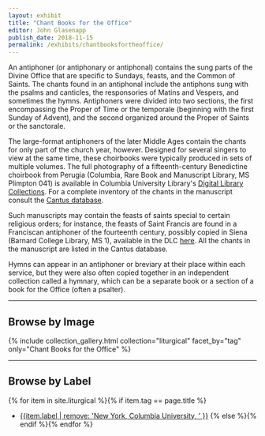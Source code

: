 ```yaml
---
layout: exhibit
title: "Chant Books for the Office"
editor: John Glasenapp
publish_date: 2018-11-15
permalink: /exhibits/chantbooksfortheoffice/
---
```


An antiphoner (or antiphonary or antiphonal) contains the sung parts of the Divine Office that are specific to Sundays, feasts, and the Common of Saints. The chants found in an antiphonal include the antiphons sung with the psalms and canticles, the responsories of Matins and Vespers, and sometimes the hymns. Antiphoners were divided into two sections, the first encompassing the Proper of Time or the temporale (beginning with the first Sunday of Advent), and the second organized around the Proper of Saints or the sanctorale.

The large-format antiphoners of the later Middle Ages contain the chants
for only part of the church year, however. Designed for several singers
to view at the same time, these choirbooks were typically produced in
sets of multiple volumes. The full photography of a fifteenth-century
Benedictine choirbook from Perugia (Columbia, Rare Book and Manuscript
Library, MS Plimpton 041) is available in Columbia University Library's [Digital Library Collections](https://dlc.library.columbia.edu/catalog/ldpd:113554). For a
complete inventory of the chants in the manuscript consult the [Cantus
database](https://cantus.uwaterloo.ca/source/589026).

Such manuscripts may contain the feasts of saints special to certain
religious orders; for instance, the feasts of Saint Francis are found in
a Franciscan antiphoner of the fourteenth century, possibly copied in
Siena (Barnard College Library, MS 1), available in the DLC
[here](https://dlc.library.columbia.edu/catalog/cul:v6wwpzgpwg). All the
chants in the manuscript are listed in the Cantus database.

Hymns can appear in an antiphoner or breviary at their place within each service, but they were also often copied together in an independent collection called a hymnary, which can be a separate book or a section of a book for the Office (often a psalter).

---

## Browse by Image

{% include collection_gallery.html collection="liturgical" facet_by="tag" only="Chant Books for the Office" %}

---

## Browse by Label

{% for item in site.liturgical %}{% if item.tag == page.title %}
- [{{item.label | remove: 'New York, Columbia University, ' }}]({{site.baseurl}}{{item.permalink}})
{% else %}{% endif %}{% endfor %}

<!-- ---

Plimpton MS 033, recto: An antiphonal from 12th-century Italy.

Plimpton MS 041, f. 1r: An antiphonal from 15th-century Italy.

Gabe M. Wiener Music and Arts Library,  Music Deposit 00, f. 2r: An antiphonal from 16th-century Italy.

Plimpton MS 042, f. 1v: A hymnary from 15th-century Germany. 
 -->